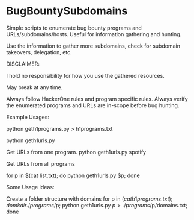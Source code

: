 # BugBountySubdomains

Simple scripts to enumerate bug bounty programs and URLs/subdomains/hosts. Useful for information gathering and hunting. 

Use the information to gather more subdomains, check for subdomain takeovers, delegation, etc. 

DISCLAIMER:

I hold no responsibility for how you use the gathered resources.

May break at any time.

Always follow HackerOne rules and program specific rules.
Always verify the enumerated programs and URLs are in-scope before bug hunting.

Example Usages:

python geth1programs.py > h1programs.txt

python geth1urls.py <programname>

Get URLs from one program.
python geth1urls.py spotify

Get URLs from all programs

for p in $(cat list.txt); do python geth1urls.py $p; done 

Some Usage Ideas:

Create a folder structure with domains
for p in $(cat h1programs.txt); do mkdir ./programs/$p; python geth1urls.py $p > ./programs/$p/domains.txt; done


